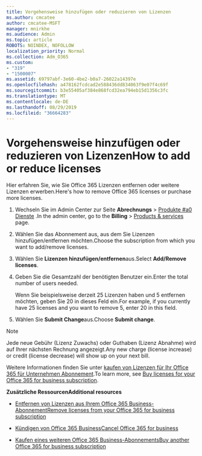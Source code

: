 ```yaml
---
title: Vorgehensweise hinzufügen oder reduzieren von Lizenzen
ms.author: cmcatee
author: cmcatee-MSFT
manager: mnirkhe
ms.audience: Admin
ms.topic: article
ROBOTS: NOINDEX, NOFOLLOW
localization_priority: Normal
ms.collection: Adm_O365
ms.custom:
- "319"
- "1500007"
ms.assetid: 69797abf-3e60-4be2-b0a7-26022a14397e
ms.openlocfilehash: a478162fcdcad2e588436dd834063f9e07f4c69f
ms.sourcegitcommit: b3e55405af384e868fcd32ea794eb15d1356c3fc
ms.translationtype: MT
ms.contentlocale: de-DE
ms.lasthandoff: 08/29/2019
ms.locfileid: "36664283"
---
```

# <a name="how-to-add-or-reduce-licenses"></a><span data-ttu-id="4aa4b-102">Vorgehensweise hinzufügen oder reduzieren von Lizenzen</span><span class="sxs-lookup"><span data-stu-id="4aa4b-102">How to add or reduce licenses</span></span>

<span data-ttu-id="4aa4b-103">Hier erfahren Sie, wie Sie Office 365 Lizenzen entfernen oder weitere Lizenzen erwerben.</span><span class="sxs-lookup"><span data-stu-id="4aa4b-103">Here's how to remove Office 365 licenses or purchase more licenses.</span></span>
  
1. <span data-ttu-id="4aa4b-104">Wechseln Sie im Admin Center zur Seite **Abrechnungs** \> [Produkte #a0 Dienste](https://go.microsoft.com/fwlink/p/?linkid=842054) .</span><span class="sxs-lookup"><span data-stu-id="4aa4b-104">In the admin center, go to the **Billing** \> [Products & services](https://go.microsoft.com/fwlink/p/?linkid=842054) page.</span></span>

2. <span data-ttu-id="4aa4b-105">Wählen Sie das Abonnement aus, aus dem Sie Lizenzen hinzufügen/entfernen möchten.</span><span class="sxs-lookup"><span data-stu-id="4aa4b-105">Choose the subscription from which you want to add/remove licenses.</span></span>

3. <span data-ttu-id="4aa4b-106">Wählen Sie **Lizenzen hinzufügen/entfernen**aus.</span><span class="sxs-lookup"><span data-stu-id="4aa4b-106">Select **Add/Remove licenses**.</span></span>

4. <span data-ttu-id="4aa4b-107">Geben Sie die Gesamtzahl der benötigten Benutzer ein.</span><span class="sxs-lookup"><span data-stu-id="4aa4b-107">Enter the total number of users needed.</span></span>

    <span data-ttu-id="4aa4b-108">Wenn Sie beispielsweise derzeit 25 Lizenzen haben und 5 entfernen möchten, geben Sie 20 in dieses Feld ein.</span><span class="sxs-lookup"><span data-stu-id="4aa4b-108">For example, if you currently have 25 licenses and you want to remove 5, enter 20 in this field.</span></span>

5. <span data-ttu-id="4aa4b-109">Wählen Sie **Submit Change**aus.</span><span class="sxs-lookup"><span data-stu-id="4aa4b-109">Choose **Submit change**.</span></span>

> [!NOTE]
> <span data-ttu-id="4aa4b-110">Jede neue Gebühr (Lizenz Zuwachs) oder Guthaben (Lizenz Abnahme) wird auf Ihrer nächsten Rechnung angezeigt.</span><span class="sxs-lookup"><span data-stu-id="4aa4b-110">Any new charge (license increase) or credit (license decrease) will show up on your next bill.</span></span>

<span data-ttu-id="4aa4b-111">Weitere Informationen finden Sie unter [kaufen von Lizenzen für Ihr Office 365 für Unternehmen Abonnement](https://docs.microsoft.com/office365/admin/subscriptions-and-billing/buy-licenses).</span><span class="sxs-lookup"><span data-stu-id="4aa4b-111">To learn more, see [Buy licenses for your Office 365 for business subscription](https://docs.microsoft.com/office365/admin/subscriptions-and-billing/buy-licenses).</span></span>

 <span data-ttu-id="4aa4b-112">**Zusätzliche Ressourcen**</span><span class="sxs-lookup"><span data-stu-id="4aa4b-112">**Additional resources**</span></span>
  
- [<span data-ttu-id="4aa4b-113">Entfernen von Lizenzen aus Ihrem Office 365 Business-Abonnement</span><span class="sxs-lookup"><span data-stu-id="4aa4b-113">Remove licenses from your Office 365 for business subscription</span></span>](https://docs.microsoft.com/office365/admin/subscriptions-and-billing/remove-licenses-from-subscription)

- [<span data-ttu-id="4aa4b-114">Kündigen von Office 365 Business</span><span class="sxs-lookup"><span data-stu-id="4aa4b-114">Cancel Office 365 for business</span></span>](https://docs.microsoft.com/office365/admin/subscriptions-and-billing/cancel-your-subscription)

- [<span data-ttu-id="4aa4b-115">Kaufen eines weiteren Office 365 Business-Abonnements</span><span class="sxs-lookup"><span data-stu-id="4aa4b-115">Buy another Office 365 for business subscription</span></span>](https://docs.microsoft.com/office365/admin/subscriptions-and-billing/buy-another-subscription)